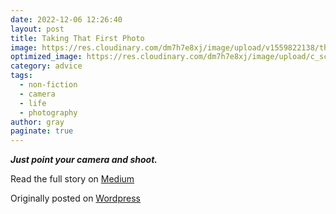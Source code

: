 ```yaml
---
date: 2022-12-06 12:26:40
layout: post
title: Taking That First Photo
image: https://res.cloudinary.com/dm7h7e8xj/image/upload/v1559822138/theme9_v273a9.jpg
optimized_image: https://res.cloudinary.com/dm7h7e8xj/image/upload/c_scale,w_380/v1559822138/theme9_v273a9.jpg
category: advice
tags:
  - non-fiction
  - camera
  - life
  - photography
author: gray
paginate: true
---
```



***Just point your camera and shoot.***


Read the full story on <a href="https://todorokis.medium.com/taking-that-first-photo-bad67dc35304">Medium</a>

Originally posted on <a href="https://grayinfilm.com/2022/12/06/taking-that-first-photo/">Wordpress</a>